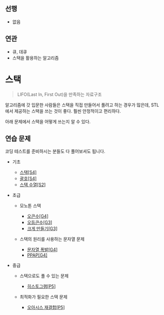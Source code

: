 ## 선행

- 없음

## 연관

- 큐, 데큐
- 스택을 활용하는 알고리즘

# 스택

> LIFO(Last In, First Out)을 만족하는 자료구조

알고리즘에 갓 입문한 사람들은 스택을 직접 만들어서 풀려고 하는 경우가 많은데, STL에서 제공하는 스택을 쓰는 것이 좋다. 훨씬 안정적이고 편리하다.

아래 문제에서 스택을 어떻게 쓰는지 알 수 있다.

## 연습 문제

코딩 테스트를 준비하시는 분들도 다 풀어보셔도 됩니다.

- 기초
    - [스택[S4]](https://www.acmicpc.net/problem/10828)
    - [괄호[S4]](https://www.acmicpc.net/problem/9012)
    - [스택 수열[S2]](https://www.acmicpc.net/problem/1874)

- 초급

    - 모노톤 스택
        - [오큰수[G4]](https://www.acmicpc.net/problem/17298)
        - [오등큰수[G3]](https://www.acmicpc.net/problem/17299)
        - [크게 만들기[G3]](https://www.acmicpc.net/problem/2812)

    - 스택의 원리를 사용하는 문자열 문제
        - [문자열 폭발[G4]](https://www.acmicpc.net/problem/9935)
        - [PPAP[G4]](https://www.acmicpc.net/problem/16120)

- 중급

    - 스택으로도 풀 수 있는 문제
        - [히스토그램[P5]](https://www.acmicpc.net/problem/1725)
    
    - 최적화가 필요한 스택 문제
        - [오아시스 재결합[P5]](https://www.acmicpc.net/problem/3015)